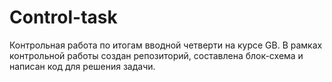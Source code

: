 # Control-task

Контрольная работа по итогам вводной четверти на курсе GB.
В рамках контрольной работы создан репозиторий, составлена блок-схема и написан код для решения задачи.
